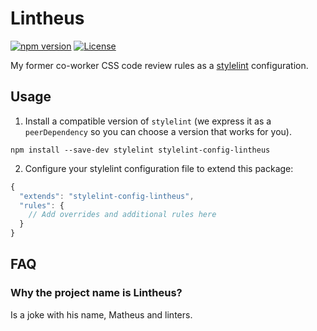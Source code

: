 # Lintheus

[![npm version](https://badge.fury.io/js/stylelint-config-lintheus.svg)](https://badge.fury.io/js/stylelint-config-lintheus)
[![License](https://img.shields.io/badge/License-BSD%202--Clause-orange.svg)](https://opensource.org/licenses/BSD-2-Clause)

My former co-worker CSS code review rules as a [stylelint](https://stylelint.io/) configuration.

## Usage

1. Install a compatible version of `stylelint` (we express it as a `peerDependency` so you can choose a version that works for you).

  ```
  npm install --save-dev stylelint stylelint-config-lintheus
  ```

2. Configure your stylelint configuration file to extend this package:

  ```js
  {
    "extends": "stylelint-config-lintheus",
    "rules": {
      // Add overrides and additional rules here
    }
  }
  ```
## FAQ

### Why the project name is Lintheus?
Is a joke with his name, Matheus and linters.
